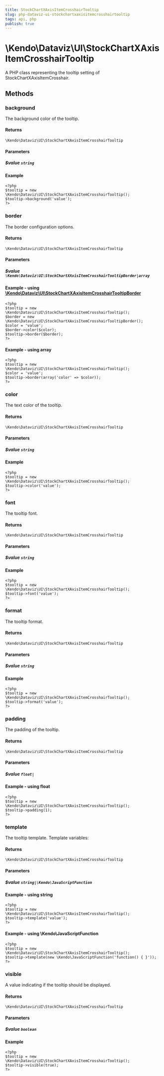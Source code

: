 ```yaml
---
title: StockChartXAxisItemCrosshairTooltip
slug: php-dataviz-ui-stockchartxaxisitemcrosshairtooltip
tags: api, php
publish: true
---
```


# \Kendo\Dataviz\UI\StockChartXAxisItemCrosshairTooltip

A PHP class representing the tooltip setting of StockChartXAxisItemCrosshair.


## Methods

### background
The background color of the tooltip.

#### Returns
`\Kendo\Dataviz\UI\StockChartXAxisItemCrosshairTooltip`

#### Parameters

##### $value `string`



#### Example 
    <?php
    $tooltip = new \Kendo\Dataviz\UI\StockChartXAxisItemCrosshairTooltip();
    $tooltip->background('value');
    ?>

### border

The border configuration options.

#### Returns
`\Kendo\Dataviz\UI\StockChartXAxisItemCrosshairTooltip`

#### Parameters

##### $value `\Kendo\Dataviz\UI\StockChartXAxisItemCrosshairTooltipBorder|array`


#### Example - using [\Kendo\Dataviz\UI\StockChartXAxisItemCrosshairTooltipBorder](/api/wrappers/php/Kendo/Dataviz/UI/StockChartXAxisItemCrosshairTooltipBorder)
    <?php
    $tooltip = new \Kendo\Dataviz\UI\StockChartXAxisItemCrosshairTooltip();
    $border = new \Kendo\Dataviz\UI\StockChartXAxisItemCrosshairTooltipBorder();
    $color = 'value';
    $border->color($color);
    $tooltip->border($border);
    ?>

#### Example - using array

    <?php
    $tooltip = new \Kendo\Dataviz\UI\StockChartXAxisItemCrosshairTooltip();
    $color = 'value';
    $tooltip->border(array('color' => $color));
    ?>

### color
The text color of the tooltip.

#### Returns
`\Kendo\Dataviz\UI\StockChartXAxisItemCrosshairTooltip`

#### Parameters

##### $value `string`



#### Example 
    <?php
    $tooltip = new \Kendo\Dataviz\UI\StockChartXAxisItemCrosshairTooltip();
    $tooltip->color('value');
    ?>

### font
The tooltip font.

#### Returns
`\Kendo\Dataviz\UI\StockChartXAxisItemCrosshairTooltip`

#### Parameters

##### $value `string`



#### Example 
    <?php
    $tooltip = new \Kendo\Dataviz\UI\StockChartXAxisItemCrosshairTooltip();
    $tooltip->font('value');
    ?>

### format
The tooltip format.

#### Returns
`\Kendo\Dataviz\UI\StockChartXAxisItemCrosshairTooltip`

#### Parameters

##### $value `string`



#### Example 
    <?php
    $tooltip = new \Kendo\Dataviz\UI\StockChartXAxisItemCrosshairTooltip();
    $tooltip->format('value');
    ?>

### padding
The padding of the tooltip.

#### Returns
`\Kendo\Dataviz\UI\StockChartXAxisItemCrosshairTooltip`

#### Parameters

##### $value `float|`



#### Example  - using float
    <?php
    $tooltip = new \Kendo\Dataviz\UI\StockChartXAxisItemCrosshairTooltip();
    $tooltip->padding(1);
    ?>

### template
The tooltip template.
Template variables:

#### Returns
`\Kendo\Dataviz\UI\StockChartXAxisItemCrosshairTooltip`

#### Parameters

##### $value `string|\Kendo\JavaScriptFunction`



#### Example  - using string
    <?php
    $tooltip = new \Kendo\Dataviz\UI\StockChartXAxisItemCrosshairTooltip();
    $tooltip->template('value');
    ?>

#### Example  - using \Kendo\JavaScriptFunction
    <?php
    $tooltip = new \Kendo\Dataviz\UI\StockChartXAxisItemCrosshairTooltip();
    $tooltip->template(new \Kendo\JavaScriptFunction('function() { }'));
    ?>

### visible
A value indicating if the tooltip should be displayed.

#### Returns
`\Kendo\Dataviz\UI\StockChartXAxisItemCrosshairTooltip`

#### Parameters

##### $value `boolean`



#### Example 
    <?php
    $tooltip = new \Kendo\Dataviz\UI\StockChartXAxisItemCrosshairTooltip();
    $tooltip->visible(true);
    ?>

 
